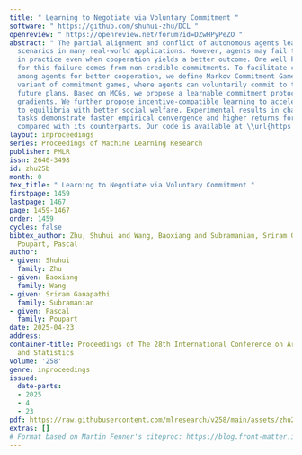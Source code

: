 ```yaml
---
title: " Learning to Negotiate via Voluntary Commitment "
software: " https://github.com/shuhui-zhu/DCL "
openreview: " https://openreview.net/forum?id=DZwHPyPeZO "
abstract: " The partial alignment and conflict of autonomous agents lead to mixed-motive
  scenarios in many real-world applications. However, agents may fail to cooperate
  in practice even when cooperation yields a better outcome. One well known reason
  for this failure comes from non-credible commitments. To facilitate commitments
  among agents for better cooperation, we define Markov Commitment Games (MCGs), a
  variant of commitment games, where agents can voluntarily commit to their proposed
  future plans. Based on MCGs, we propose a learnable commitment protocol via policy
  gradients. We further propose incentive-compatible learning to accelerate convergence
  to equilibria with better social welfare. Experimental results in challenging mixed-motive
  tasks demonstrate faster empirical convergence and higher returns for our method
  compared with its counterparts. Our code is available at \\url{https://github.com/shuhui-zhu/DCL.} "
layout: inproceedings
series: Proceedings of Machine Learning Research
publisher: PMLR
issn: 2640-3498
id: zhu25b
month: 0
tex_title: " Learning to Negotiate via Voluntary Commitment "
firstpage: 1459
lastpage: 1467
page: 1459-1467
order: 1459
cycles: false
bibtex_author: Zhu, Shuhui and Wang, Baoxiang and Subramanian, Sriram Ganapathi and
  Poupart, Pascal
author:
- given: Shuhui
  family: Zhu
- given: Baoxiang
  family: Wang
- given: Sriram Ganapathi
  family: Subramanian
- given: Pascal
  family: Poupart
date: 2025-04-23
address:
container-title: Proceedings of The 28th International Conference on Artificial Intelligence
  and Statistics
volume: '258'
genre: inproceedings
issued:
  date-parts:
  - 2025
  - 4
  - 23
pdf: https://raw.githubusercontent.com/mlresearch/v258/main/assets/zhu25b/zhu25b.pdf
extras: []
# Format based on Martin Fenner's citeproc: https://blog.front-matter.io/posts/citeproc-yaml-for-bibliographies/
---
```

